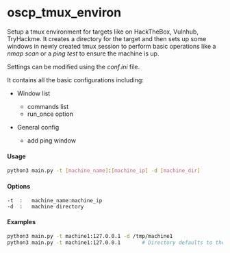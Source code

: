 # oscp_tmux_environ

Setup a tmux environment for targets like on HackTheBox, Vulnhub, TryHackme. It creates a directory for the target and then sets up some windows in newly created tmux session to perform basic operations like a _nmap scan_ or a _ping test_ to ensure the machine is up.

Settings can be modified using the _conf.ini_ file.

It contains all the basic configurations including:
- Window list
  - commands list
  - run_once option

- General config
  - add ping window

#### Usage
```bash
python3 main.py -t [machine_name]:[machine_ip] -d [machine_dir]
```

#### Options
```
-t  :   machine_name:machine_ip
-d  :   machine directory
```

#### Examples
```bash
python3 main.py -t machine1:127.0.0.1 -d /tmp/machine1
python3 main.py -t machine1:127.0.0.1       # Directory defaults to the current working directory
```
